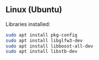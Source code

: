 ## Linux (Ubuntu)

Libraries installed:

```bash
sudo apt install pkg-config 
sudo apt install libglfw3-dev
sudo apt install libboost-all-dev
sudo apt install libstb-dev
```
